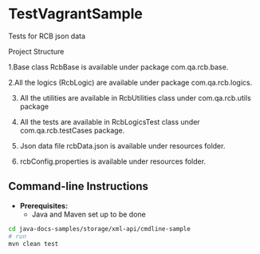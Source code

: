 # TestVagrantSample
Tests for RCB json data

Project Structure

1.Base class RcbBase is available under package com.qa.rcb.base.

2.All the logics (RcbLogic) are available under package com.qa.rcb.logics.

3. All the utilities are available in RcbUtilities class under com.qa.rcb.utils package

4. All the tests are available in RcbLogicsTest class under com.qa.rcb.testCases package.
 
5. Json data file rcbData.json is available under resources folder.

6. rcbConfig.properties is available under resources folder.



Command-line Instructions
-------------------------

* **Prerequisites:**
    * Java and Maven set up to be done
 ```bash
 cd java-docs-samples/storage/xml-api/cmdline-sample
# run
mvn clean test
```
